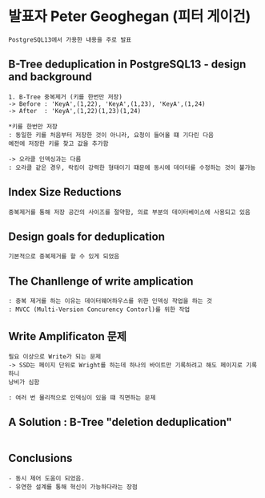 # 발표자 Peter Geoghegan (피터 게이건)
```
PostgreSQL13에서 가용한 내용을 주로 발표
```

## B-Tree deduplication in PostgreSQL13 - design and background
```
1. B-Tree 중복제거 (키를 한번만 저장)
-> Before : 'KeyA',(1,22), 'KeyA',(1,23), 'KeyA',(1,24)
-> After  : 'KeyA',(1,22)(1,23)(1,24)

*키를 한번만 저장
: 동일한 키를 처음부터 저장한 것이 아니라, 요청이 들어올 떄 기다린 다음
예전에 저장한 키를 찾고 값을 추가함

-> 오라클 인덱싱과는 다름
: 오라클 같은 경우, 락킹이 강력한 형태이기 떄문에 동시에 데이터를 수정하는 것이 불가능
```

## Index Size Reductions
```
중복제거를 통해 저장 공간의 사이즈를 절약함, 의료 부분의 데이터베이스에 사용되고 있음
```

## Design goals for deduplication
```
기본적으로 중복제거를 할 수 있게 되었음
```

## The Chanllenge of write amplication
```
: 중복 제거를 하는 이유는 데이터웨어하우스를 위한 인덱싱 작업을 하는 것
: MVCC (Multi-Version Concurency Contorl)를 위한 작업
```

## Write Amplificaton 문제
```
필요 이상으로 Write가 되는 문제
-> SSD는 페이지 단위로 Wright를 하는데 하나의 바이트만 기록하려고 해도 페이지로 기록하니
낭비가 심함

: 여러 번 물리적으로 인덱싱이 있을 떄 직면하는 문제
```


## A Solution : B-Tree "deletion deduplication"
```
```

## Conclusions
```
- 동시 제어 도움이 되었음.
- 유연한 설계를 통해 혁신이 가능하다라는 장점
```